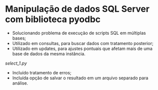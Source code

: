 # Manipulação de dados SQL Server com biblioteca pyodbc

- Solucionando problema de execução de scripts SQL em múltiplas bases;
- Utilizado em consultas, para buscar dados com tratamento posterior;
- Utilizado em updates, para ajustes pontuais que afetam mais de uma base de dados da mesma instância.

*select_1.py*
- Incluído tratamento de erros;
- Incluída opção de salvar o resultado em um arquivo separado para análise.
